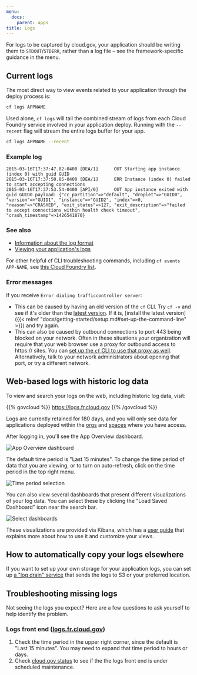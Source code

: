 ```yaml
---
menu:
  docs:
    parent: apps
title: Logs
---
```


For logs to be captured by cloud.gov, your application should be writing them to `STDOUT`/`STDERR`, rather than a log file – see the framework-specific guidance in the menu.

## Current logs

The most direct way to view events related to your application through the deploy process is:

```bash
cf logs APPNAME
```

Used alone, `cf logs` will tail the combined stream of logs from each Cloud Foundry service involved in your application deploy. Running with the `--recent` flag will stream the entire logs buffer for your app.

```bash
cf logs APPNAME --recent
```

### Example log

  	2015-03-16T17:37:47.82-0400 [DEA/1]      OUT Starting app instance (index 0) with guid GUID
  	2015-03-16T17:37:50.85-0400 [DEA/1]      ERR Instance (index 0) failed to start accepting connections
  	2015-03-16T17:37:53.54-0400 [API/0]      OUT App instance exited with guid GUID0 payload: {"cc_partition"=>"default", "droplet"=>"GUID0", "version"=>"GUID1", "instance"=>"GUID2", "index"=>0, "reason"=>"CRASHED", "exit_status"=>127, "exit_description"=>"failed to accept connections within health check timeout", "crash_timestamp"=>1426541870}

### See also

* [Information about the log format](https://docs.cloudfoundry.org/devguide/deploy-apps/streaming-logs.html)
* [Viewing your application's logs](https://docs.cloudfoundry.org/devguide/deploy-apps/streaming-logs.html#view)

For other helpful cf CLI troubleshooting commands, including `cf events APP-NAME`, see [this Cloud Foundry list](https://docs.cloudfoundry.org/devguide/deploy-apps/troubleshoot-app-health.html#cf-commands).

### Error messages

If you receive `Error dialing trafficcontroller server`:

* This can be caused by having an old version of the `cf` CLI. Try `cf -v` and see if it's older than the [latest version](https://github.com/cloudfoundry/cli/releases). If it is, [install the latest version]({{< relref "docs/getting-started/setup.md#set-up-the-command-line" >}}) and try again.
* This can also be caused by outbound connections to port 443 being blocked on your network. Often in these situations your organization will require that your web browser use a proxy for outbound access to https:// sites. You can [set up the `cf` CLI to use that proxy as well](https://github.com/18F/cg-site/edit/error-info/content/docs/apps/logs.md?pr=/18F/cg-site/pull/829). Alternatively, talk to your network administrators about opening that port, or try a different network. 

## Web-based logs with historic log data

To view and search your logs on the web, including historic log data, visit: 

{{% govcloud %}}
https://logs.fr.cloud.gov
{{% /govcloud %}}

Logs are currently retained for 180 days, and you will only see data for applications deployed within the [orgs](http://docs.cloudfoundry.org/concepts/roles.html#orgs) and [spaces](http://docs.cloudfoundry.org/concepts/roles.html#spaces) where you have access.

After logging in, you'll see the App Overview dashboard.

![App Overview dashboard](/img/app-overview-450.png)

The default time period is "Last 15 minutes". To change the time period of data that you are viewing, or to turn on auto-refresh, click on the time period in the top right menu.

![Time period selection](/img/time-period-450.png)

You can also view several dashboards that present different visualizations of your log data. You can select these by clicking the "Load Saved Dashboard" icon near the search bar.

![Select dashboards](/img/select-dashboard-450.png)

These visualizations are provided via Kibana, which has a [user guide](https://www.elastic.co/guide/en/kibana/current/index.html) that explains more about how to use it and customize your views.

## How to automatically copy your logs elsewhere

If you want to set up your own storage for your application logs, you can set up [a "log drain" service](https://docs.cloudfoundry.org/devguide/services/log-management.html) that sends the logs to S3 or your preferred location.

## Troubleshooting missing logs

Not seeing the logs you expect? Here are a few questions to ask yourself to help identify the problem.

### Logs front end ([logs.fr.cloud.gov](https://logs.fr.cloud.gov))

1. Check the time period in the upper right corner, since the default is "Last 15 minutes". You may need to expand that time period to hours or days.
1. Check [cloud.gov status](https://cloudgov.statuspage.io/) to see if the the logs front end is under scheduled maintenance.
